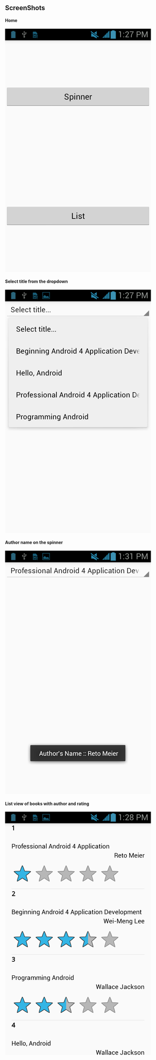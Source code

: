 ## ScreenShots

#### Home
![alt text](Images/1.png "Home")

#### Select title from the dropdown
![alt text](Images/2.png "Select from list")

#### Author name on the spinner
![alt text](Images/3.png "Spinner")

#### List view of books with author and rating
![alt text](Images/4.png "listview")